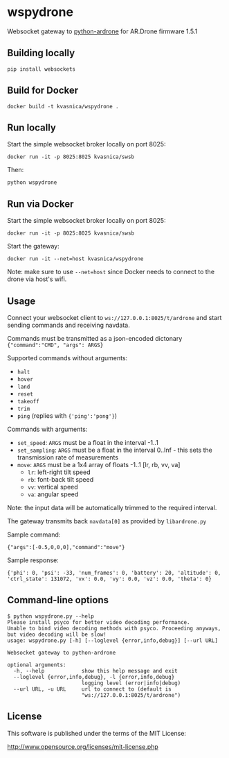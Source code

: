 # wspydrone
Websocket gateway to [python-ardrone](https://github.com/venthur/python-ardrone) for AR.Drone firmware 1.5.1


## Building locally
```
pip install websockets
```

## Build for Docker
```
docker build -t kvasnica/wspydrone .
```

## Run locally

Start the simple websocket broker locally on port 8025:
```
docker run -it -p 8025:8025 kvasnica/swsb
```

Then:
```
python wspydrone
```

## Run via Docker
Start the simple websocket broker locally on port 8025:
```
docker run -it -p 8025:8025 kvasnica/swsb
```
Start the gateway:
```
docker run -it --net=host kvasnica/wspydrone
```

Note: make sure to use `--net=host` since Docker needs to connect to the drone via host's wifi.

## Usage

Connect your websocket client to `ws://127.0.0.1:8025/t/ardrone` and start sending commands and receiving navdata.

Commands must be transmitted as a json-encoded dictonary `{"command":"CMD", "args": ARGS}`

Supported commands without arguments:
* `halt`
* `hover`
* `land`
* `reset`
* `takeoff`
* `trim`
* `ping` (replies with `{'ping':'pong'}`)

Commands with arguments:
* `set_speed`: `ARGS` must be a float in the interval -1..1
* `set_sampling`: `ARGS` must be a float in the interval 0..Inf - this sets the transmission rate of measurements
* `move`: `ARGS` must be a 1x4 array of floats -1..1 \[lr, rb, vv, va\]
	* `lr`: left-right tilt speed
	* `rb`: font-back tilt speed
	* `vv`: vertical speed
	* `va`: angular speed

Note: the input data will be automatically trimmed to the required interval.

The gateway transmits back `navdata[0]` as provided by `libardrone.py`

Sample command:
```
{"args":[-0.5,0,0,0],"command":"move"}
```

Sample response:
```
{'phi': 0, 'psi': -33, 'num_frames': 0, 'battery': 20, 'altitude': 0, 'ctrl_state': 131072, 'vx': 0.0, 'vy': 0.0, 'vz': 0.0, 'theta': 0}
```

## Command-line options

```
$ python wspydrone.py --help
Please install psyco for better video decoding performance.
Unable to bind video decoding methods with psyco. Proceeding anyways, but video decoding will be slow!
usage: wspydrone.py [-h] [--loglevel {error,info,debug}] [--url URL]

Websocket gateway to python-ardrone

optional arguments:
  -h, --help            show this help message and exit
  --loglevel {error,info,debug}, -l {error,info,debug}
                        logging level (error|info|debug)
  --url URL, -u URL     url to connect to (default is
                        "ws://127.0.0.1:8025/t/ardrone")
```

## License

This software is published under the terms of the MIT License:

http://www.opensource.org/licenses/mit-license.php
